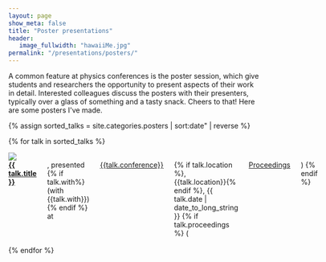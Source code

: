 ```yaml
---
layout: page
show_meta: false
title: "Poster presentations"
header:
   image_fullwidth: "hawaiiMe.jpg"
permalink: "/presentations/posters/"
---
```

A common feature at physics conferences is the poster session, which give students and researchers the opportunity to present aspects of their work in detail. Interested colleagues discuss the posters with their presenters, typically over a glass of something and a tasty snack. Cheers to that! Here are some posters I've made.

{% assign sorted_talks = site.categories.posters | sort:date" | reverse %}

{% for talk in sorted_talks %}
<div class="row" markdown="1">
<div class="small-4 columns"><img src="{{talk.image}}"></div>
<div class="small-8 columns">
<a href="{{ talk.slides }}" target="_blank"> <strong>{{ talk.title }}</strong></a>, presented {% if talk.with%} (with  {{talk.with}}){% endif %}  at <a href="{{talk.url}}" target="_blank">{{talk.conference}}</a>{% if talk.location %}, {{talk.location}}{% endif %}, {{ talk.date | date_to_long_string }}
{% if talk.proceedings %}  (<a href="{{talk.proceedings}}" target="_blank">Proceedings</a>) {% endif %}
</div>
</div>
<br/>
{% endfor %}


